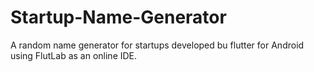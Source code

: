 # Startup-Name-Generator
A random name generator for startups developed bu flutter for Android using FlutLab as an online IDE.

